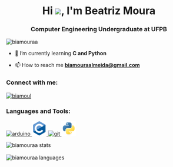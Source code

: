 <h1 align="center">Hi <img src="https://raw.githubusercontent.com/MartinHeinz/MartinHeinz/master/wave.gif" width="30px">, I'm Beatriz Moura</h1>
<h3 align="center">Computer Engineering Undergraduate at UFPB</h3>

<p align="left"> <img src="https://komarev.com/ghpvc/?username=biamouraa&label=Profile%20views&color=0e75b6&style=flat" alt="biamouraa" /> </p>

- 🌱 I’m currently learning **C and Python**

- 📫 How to reach me **biamouraalmeida@gmail.com**

<h3 align="left">Connect with me:</h3>
<p align="left">
<a href="https://instagram.com/biamoul" target="blank"><img align="center" src="https://raw.githubusercontent.com/rahuldkjain/github-profile-readme-generator/master/src/images/icons/Social/instagram.svg" alt="biamoul" height="30" width="40" /></a>
</p>

<h3 align="left">Languages and Tools:</h3>
<p align="left"> <a href="https://www.arduino.cc/" target="_blank" rel="noreferrer"> <img src="https://cdn.worldvectorlogo.com/logos/arduino-1.svg" alt="arduino" width="40" height="40"/> </a> <a href="https://www.cprogramming.com/" target="_blank" rel="noreferrer"> <img src="https://raw.githubusercontent.com/devicons/devicon/master/icons/c/c-original.svg" alt="c" width="40" height="40"/> </a> <a href="https://git-scm.com/" target="_blank" rel="noreferrer"> <img src="https://www.vectorlogo.zone/logos/git-scm/git-scm-icon.svg" alt="git" width="40" height="40"/> </a> <a href="https://www.python.org" target="_blank" rel="noreferrer"> <img src="https://raw.githubusercontent.com/devicons/devicon/master/icons/python/python-original.svg" alt="python" width="40" height="40"/> </a> </p>

<p align="left"> 
<img align="left" src="https://github-readme-stats.vercel.app/api?username=biamouraa&count_private=true&show_icons=true&theme=dark" alt="biamouraa stats"/>
<br><br>
<img align="left" src="https://github-readme-stats.vercel.app/api/top-langs/?username=biamouraa&layout=compact&theme=dark" alt="biamouraa languages" width="495" height="195"/> </p>
